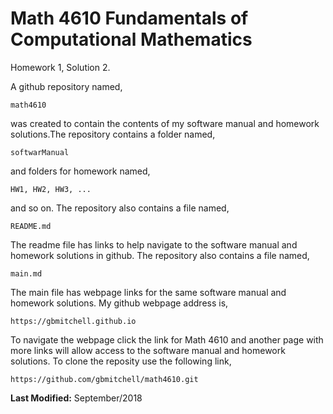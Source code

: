 # Math 4610 Fundamentals of Computational Mathematics
Homework 1, Solution 2.
  
A github repository named,

    math4610

was created to contain the contents of my software manual and homework
solutions.The repository contains a folder named,

    softwarManual
    
and folders for homework named,

    HW1, HW2, HW3, ...
    
and so on. The repository also contains a file named,

    README.md 

The readme file has links to help navigate to the software manual and
homework solutions in github. The repository also contains a file named,

    main.md 

The main file has webpage links for the same software manual and homework
solutions. My github webpage address is,

    https://gbmitchell.github.io

To navigate the webpage click the link for Math 4610 and another page with
more links will allow access to the software manual and homework solutions.
To clone the reposity use the following link,

    https://github.com/gbmitchell/math4610.git
  
**Last Modified:** September/2018
